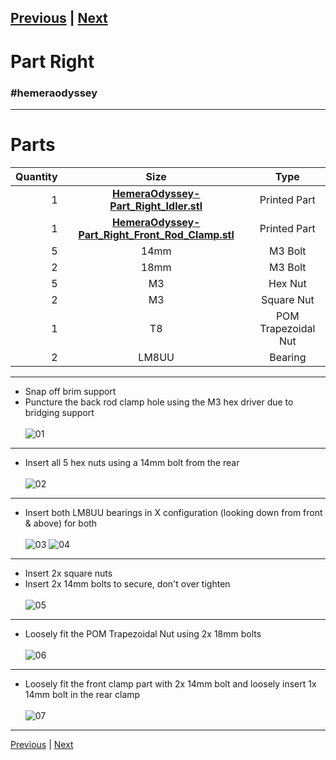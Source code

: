 [Previous](01_Part_Left.md) | [Next](03_Idler.md)  
---
# Part Right
### #hemeraodyssey
---
# Parts  
|Quantity|Size|Type|
|---:|:---:|:---:|
|1|[**HemeraOdyssey-Part_Right_Idler.stl**](../HemeraOdyssey_STLs_BETA/HemeraOdyssey-Part_Right_Idler.stl)|Printed Part|
|1|[**HemeraOdyssey-Part_Right_Front_Rod_Clamp.stl**](../HemeraOdyssey_STLs_BETA/HemeraOdyssey-Part_Right_Front_Rod_Clamp.stl)|Printed Part|
|5|14mm|M3 Bolt|
|2|18mm|M3 Bolt|
|5|M3|Hex Nut|
|2|M3|Square Nut|
|1|T8|POM Trapezoidal Nut|
|2|LM8UU|Bearing|  
---
* Snap off brim support
* Puncture the back rod clamp hole using the M3 hex driver due to bridging support <br>  
![01](../img/Part_Right/01.jpg)
---
* Insert all 5 hex nuts using a 14mm bolt from the rear<br>  
![02](../img/Part_Right/02.jpg)
---
* Insert both LM8UU bearings in X configuration (looking down from front & above) for both<br>  
![03](../img/Part_Right/03.jpg)
![04](../img/Part_Right/04.jpg)
---
* Insert 2x square nuts  
* Insert 2x 14mm bolts to secure, don't over tighten<br>  
![05](../img/Part_Right/05.jpg)
---
* Loosely fit the POM Trapezoidal Nut using 2x 18mm bolts<br>  
![06](../img/Part_Right/06.jpg)
---
* Loosely fit the front clamp part with 2x 14mm bolt and loosely insert 1x 14mm bolt in the rear clamp<br>  
![07](../img/Part_Right/07.jpg)
---
[Previous](01_Part_Left.md) | [Next](03_Idler.md) 
